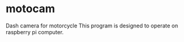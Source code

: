 # motocam
Dash camera for motorcycle
This program is designed to operate on raspberry pi computer. 
